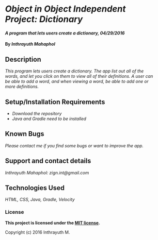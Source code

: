 # _Object in Object Independent Project: Dictionary_

#### _A program that lets users create a dictionary, 04/29/2016_

#### By _Inthrayuth Mahaphol_

## Description

_This program lets users create a dictionary. The app list out all of the words, and let you click on them to view all of their definitions._
_A user can be able to add a word, and when viewing a word, be able to add one or more definitions._


## Setup/Installation Requirements

* _Download the repository_
* _Java and Gradle need to be installed_

## Known Bugs

_Please contact me if you find some bugs or want to improve the app._

## Support and contact details

_Inthrayuth Mahaphol: zign.int@gmail.com_

## Technologies Used

_HTML, CSS, Java, Gradle, Velocity_

### License

**This project is licensed under the [MIT license](https://opensource.org/licenses/MIT).**

Copyright (c) 2016 Inthrayuth M.

